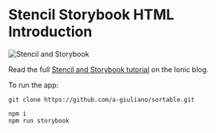 # Stencil Storybook HTML Introduction

<img src="https://blog.ionicframework.com/wp-content/uploads/2022/03/stencilSB-feature-image.png" alt="Stencil and Storybook" />

Read the full [Stencil and Storybook tutorial](https://ionicframework.com/blog/how-to-use-storybook-with-stencil/) on the Ionic blog. 

To run the app:

```
git clone https://github.com/a-giuliano/sortable.git

npm i
npm run storybook
```
